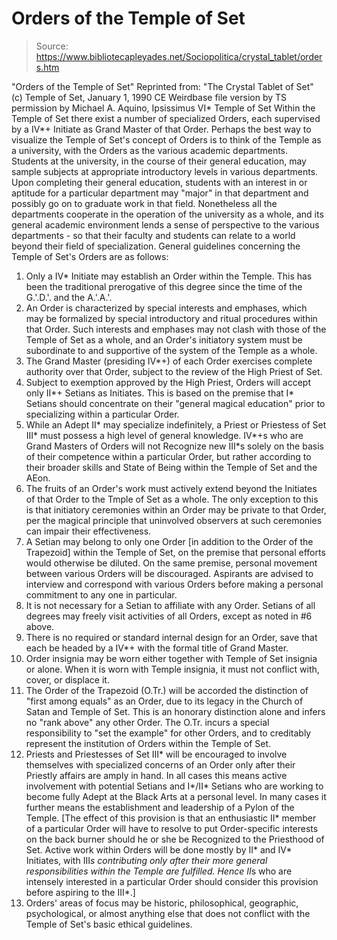# Orders of the Temple of Set

> Source: https://www.bibliotecapleyades.net/Sociopolitica/crystal_tablet/orders.htm

"Orders of the Temple of Set"
Reprinted from: "The Crystal Tablet of Set"
(c) Temple of Set, January 1, 1990 CE
Weirdbase file version by TS permission
by Michael A. Aquino, Ipsissimus VI* Temple of Set
Within the Temple of Set there exist a number of specialized Orders, each supervised by a IV*+ Initiate as Grand Master of that Order. Perhaps the best way to visualize the Temple of Set's concept of Orders is to think of the Temple as a university, with the Orders as the various academic departments. Students at the university, in the course of their general education, may sample subjects at appropriate introductory levels in various departments.
Upon completing their general education, students with an interest in or aptitude for a particular department may "major" in that department and possibly go on to graduate work in that field. Nonetheless all the departments cooperate in the operation of the university as a whole, and its general academic environment lends a sense of perspective to the various departments - so that their faculty and students can relate to a world beyond their field of specialization.
General guidelines concerning the Temple of Set's Orders are as follows:
1. Only a IV* Initiate may establish an Order within the Temple. This has been the traditional prerogative of this degree since the time of the G.'.D.'. and the A.'.A.'.
2. An Order is characterized by special interests and emphases, which may be formalized by special introductory and ritual procedures within that Order. Such interests and emphases may not clash with those of the Temple of Set as a whole, and an Order's initiatory system must be subordinate to and supportive of the system of the Temple as a whole.
3. The Grand Master (presiding IV*+) of each Order exercises complete authority over that Order, subject to the review of the High Priest of Set.
4. Subject to exemption approved by the High Priest, Orders will accept only II*+ Setians as Initiates. This is based on the premise that I* Setians should concentrate on their "general magical education" prior to specializing within a particular Order.
5. While an Adept II* may specialize indefinitely, a Priest or Priestess of Set III* must possess a high level of general knowledge. IV*+s who are Grand Masters of Orders will not Recognize new III*s solely on the basis of their competence within a particular Order, but rather according to their broader skills and State of Being within the Temple of Set and the AEon.
6. The fruits of an Order's work must actively extend beyond the Initiates of that Order to the Tmple of Set as a whole. The only exception to this is that initiatory ceremonies within an Order may be private to that Order, per the magical principle that uninvolved observers at such ceremonies can impair their effectiveness.
7. A Setian may belong to only one Order [in addition to the Order of the Trapezoid] within the Temple of Set, on the premise that personal efforts would otherwise be diluted. On the same premise, personal movement between various Orders will be discouraged. Aspirants are advised to interview and correspond with various Orders before making a personal commitment to any one in particular.
8. It is not necessary for a Setian to affiliate with any Order. Setians of all degrees may freely visit activities of all Orders, except as noted in #6 above.
9. There is no required or standard internal design for an Order, save that each be headed by a IV*+ with the formal title of Grand Master.
10. Order insignia may be worn either together with Temple of Set insignia or alone. When it is worn with Temple insignia, it must not conflict with, cover, or displace it.
11. The Order of the Trapezoid (O.Tr.) will be accorded the distinction of "first among equals" as an Order, due to its legacy in the Church of Satan and Temple of Set. This is an honorary distinction alone and infers no "rank above" any other Order. The O.Tr. incurs a special responsibility to "set the example" for other Orders, and to creditably represent the institution of Orders within the Temple of Set.
12. Priests and Priestesses of Set III* will be encouraged to involve themselves with specialized concerns of an Order only after their Priestly affairs are amply in hand. In all cases this means active involvement with potential Setians and I*/II* Setians who are working to become fully Adept at the Black Arts at a personal level. In many cases it further means the establishment and leadership of a Pylon of the Temple. [The effect of this provision is that an enthusiastic II* member of a particular Order will have to resolve to put Order-specific interests on the back burner should he or she be Recognized to the Priesthood of Set. Active work within Orders will be done mostly by II* and IV* Initiates, with III*s contributing only after their more general responsibilities within the Temple are fulfilled. Hence II*s who are intensely interested in a particular Order should consider this provision before aspiring to the III*.]
13. Orders' areas of focus may be historic, philosophical, geographic, psychological, or almost anything else that does not conflict with the Temple of Set's basic ethical guidelines.
